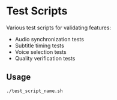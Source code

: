 # Test Scripts

Various test scripts for validating features:

- Audio synchronization tests
- Subtitle timing tests
- Voice selection tests
- Quality verification tests

## Usage
```bash
./test_script_name.sh
```
